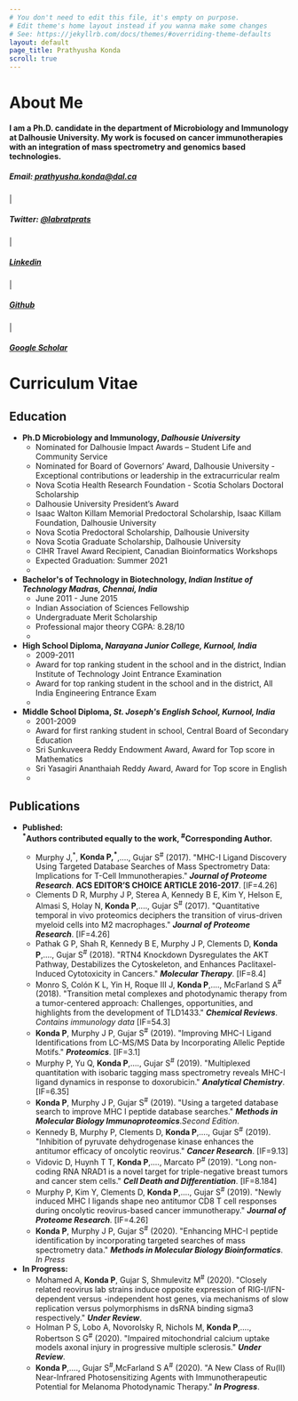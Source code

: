 ```yaml
---
# You don't need to edit this file, it's empty on purpose.
# Edit theme's home layout instead if you wanna make some changes
# See: https://jekyllrb.com/docs/themes/#overriding-theme-defaults
layout: default
page_title: Prathyusha Konda
scroll: true
---
```

<div class="container" id="about">
</div>
<h1 id="about"><b>About Me</b></h1>
<div class="container">
    <h4>I am a Ph.D. candidate in the department of Microbiology and Immunology at Dalhousie University. My work is focused on cancer immunotherapies with an integration of mass spectrometry and genomics based technologies.</h4>
</div>
<div class="container" id="contactbuttondiv">
    <h5 id="contactbuttons"><span id="icon" class="glyphicon glyphicon-envelope"></span>  Email:<a href="mailto:prathyusha.konda@dal.ca"> prathyusha.konda@dal.ca</a></h5>|
    <h5 id="contactbuttons"><i id="icon" class="fa fa-twitter-square fa-1x" aria-hidden="true"></i>  Twitter: <a target="_blank" href="http://twitter.com/labratprats">@labratprats</a></h5>|
    <h5 id="contactbuttons"><span id="icon" class="fa fa-linkedin-square"></span>  <a href="https://www.linkedin.com/in/prathyusha-konda-3240385a/">Linkedin</a></h5>|
    <h5 id="contactbuttons"><span id="icon" class="fa fa-github-square"></span>  <a href="https://www.github.com/Prathyusha-konda">Github</a></h5>|
    <h5 id="contactbuttons"><i id="icon" class="fa fa-graduation-cap" aria-hidden="true"></i>  <a href="https://scholar.google.ca/citations?user=LMu60kjth8EC&hl=en">Google Scholar</a></h5>
</div>
<div class="container" id="CV">
<div>
    <h1 id="CVcontent"><b>Curriculum Vitae</b></h1>
   <h2 id="Education"><span class="fa fa-graduation-cap" aria-hidden="true"></span>  Education</h2>
    <ul id="list">
        <li id="list"><b>Ph.D Microbiology and Immunology, <i>Dalhousie University</i></b>
            <ul id="sublist">
                <li>Nominated for Dalhousie Impact Awards – Student Life and Community Service</li>
                <li>Nominated for Board of Governors’ Award, Dalhousie University - Exceptional contributions or leadership in the extracurricular realm</li>
                <li>Nova Scotia Health Research Foundation - Scotia Scholars Doctoral Scholarship</li>
                <li>Dalhousie University President’s Award</li>
                <li>Isaac Walton Killam Memorial Predoctoral Scholarship, Isaac Killam Foundation, Dalhousie University</li>
				<li>Nova Scotia Predoctoral Scholarship, Dalhousie University</li>
				<li>Nova Scotia Graduate Scholarship, Dalhousie University</li>
				<li>CIHR Travel Award Recipient, Canadian Bioinformatics Workshops</li>
                <li>Expected Graduation: Summer 2021</li> 
		    <li>  </li>
            </ul>
        </li>
        <li id="list"><b>Bachelor's of Technology in Biotechnology, <i>Indian Institue of Technology Madras, Chennai, India</i></b>
            <ul id="sublist">
                <li>June 2011 - June 2015</li>
                <li>Indian Association of Sciences Fellowship</li>
				<li>Undergraduate Merit Scholarship</li>
                <li>Professional major theory CGPA: 8.28/10</li>
		    <li>  </li>
            </ul>
        </li>
        <li id="list"><b>High School Diploma, <i>Narayana Junior College, Kurnool, India</i></b>
            <ul id="sublist">
                <li>2009-2011</li>
                <li>Award for top ranking student in the school and in the district, Indian Institute of Technology Joint Entrance Examination</li>
                <li>Award for top ranking student in the school and in the district, All India Engineering Entrance Exam</li>
		    <li>  </li>
            </ul>
        </li>
		<li id="list"><b>Middle School Diploma, <i>St. Joseph's English School, Kurnool, India</i></b>
            <ul id="sublist">
                <li>2001-2009</li>
                <li>Award for first ranking student in school, Central Board of Secondary Education</li>
				<li>Sri Sunkuveera Reddy Endowment Award, Award for Top score in Mathematics</li>
                <li>Sri Yasagiri Ananthaiah Reddy Award, Award for Top score in English</li>
		    <li>  </li>
            </ul>
        </li>
    </ul>
    </div>
	<h2 id="Publications"><span class="glyphicon glyphicon-book" aria-hidden="true"></span>  Publications</h2>
    	<ul id="list">
      	<li id="list"><b>Published: </b>
		</li>
		<b><sup>*</sup>Authors contributed equally to the work, <sup>#</sup>Corresponding Author.</b>
            <ul id="sublist">
                <li>Murphy J,<sup>*</sup>, <b>Konda P,<sup>*</sup></b>,...., Gujar S<sup>#</sup> (2017). "MHC-I Ligand Discovery Using Targeted Database Searches of Mass Spectrometry Data: Implications for T-Cell Immunotherapies." <b><i>Journal of Proteome Research</i></b>. <b>ACS EDITOR’S CHOICE ARTICLE 2016-2017</b>. [IF=4.26]</li>
				<li>Clements D R, Murphy J P, Sterea A, Kennedy B E, Kim Y, Helson E, Almasi S, Holay N, <b>Konda P</b>,...., Gujar S<sup>#</sup> (2017). "Quantitative temporal in vivo proteomics deciphers the transition of virus-driven myeloid cells into M2 macrophages." <b><i>Journal of Proteome Research</i></b>. [IF=4.26]</li>
                <li>Pathak G P, Shah R, Kennedy B E, Murphy J P, Clements D, <b>Konda P</b>,...., Gujar S<sup>#</sup> (2018). "RTN4 Knockdown Dysregulates the AKT Pathway, Destabilizes the Cytoskeleton, and Enhances Paclitaxel-Induced Cytotoxicity in Cancers." <b><i>Molecular Therapy</i></b>. [IF=8.4]</li>
				<li>Monro S, Colón K L, Yin H, Roque III J, <b>Konda P</b>,...., McFarland S A<sup>#</sup> (2018). "Transition metal complexes and photodynamic therapy from a tumor-centered approach: Challenges, opportunities, and highlights from the development of TLD1433." <b><i>Chemical Reviews</i></b>. <i>Contains immunology data</i> [IF=54.3]</li>
				<li><b>Konda P</b>, Murphy J P, Gujar S<sup>#</sup> (2019). "Improving MHC-I Ligand Identifications from LC-MS/MS Data by Incorporating Allelic Peptide Motifs." <b><i>Proteomics</i></b>. [IF=3.1]</li>
				<li>Murphy P, Yu Q, <b>Konda P</b>,...., Gujar S<sup>#</sup> (2019). "Multiplexed quantitation with isobaric tagging mass spectrometry reveals MHC-I ligand dynamics in response to doxorubicin." <b><i>Analytical Chemistry</i></b>. [IF=6.35]</li>
				<li><b>Konda P</b>, Murphy J P, Gujar S<sup>#</sup> (2019). "Using a targeted database search to improve MHC I peptide database searches." <b><i>Methods in Molecular Biology Immunoproteomics</i></b>.<i>Second Edition</i>.</li>
				<li>Kennedy B, Murphy P, Clements D, <b>Konda P</b>,...., Gujar S<sup>#</sup> (2019). "Inhibition of pyruvate dehydrogenase kinase enhances the antitumor efficacy of oncolytic reovirus." <b><i>Cancer Research</i></b>. [IF=9.13]</li>
				<li>Vidovic D, Huynh T T, <b>Konda P</b>,...., Marcato P<sup>#</sup> (2019). "Long non-coding RNA NRAD1 is a novel target for triple-negative breast tumors and cancer stem cells." <b><i>Cell Death and Differentiation</i></b>. [IF=8.184]</li>
				<li>Murphy P, Kim Y, Clements D, <b>Konda P</b>,...., Gujar S<sup>#</sup> (2019). "Newly induced MHC I ligands shape neo antitumor CD8 T cell responses during oncolytic reovirus-based cancer immunotherapy." <b><i>Journal of Proteome Research</i></b>. [IF=4.26]</li>
				<li><b>Konda P</b>, Murphy J P, Gujar S<sup>#</sup> (2020). "Enhancing MHC-I peptide identification by incorporating targeted searches of mass spectrometry data." <b><i>Methods in Molecular Biology Bioinformatics</i></b>. <i>In Press</i>		</li>
           </ul>
    <li id="list"><b>In Progress:</b>
            <ul id="sublist">
				<li>Mohamed A, <b>Konda P</b>, Gujar S, Shmulevitz M<sup>#</sup> (2020). "Closely related reovirus lab strains induce opposite expression of RIG-I/IFN-dependent versus -independent host genes, via mechanisms of slow replication versus polymorphisms in dsRNA binding sigma3 respectively." <b><i>Under Review</i></b>.</li>
				<li>Holman P S, Lobo A, Novorolsky R, Nichols M, <b>Konda P</b>,...., Robertson S G<sup>#</sup> (2020). "Impaired mitochondrial calcium uptake models axonal injury in progressive multiple sclerosis." <b><i>Under Review</i></b>.</li>
				<li><b>Konda P</b>,...., Gujar S<sup>#</sup>,McFarland S A<sup>#</sup> (2020). "A New Class of Ru(II) Near-Infrared Photosensitizing Agents with Immunotherapeutic Potential for Melanoma Photodynamic Therapy." <b><i>In Progress</i></b>.</li>
            </ul>
            </li>
